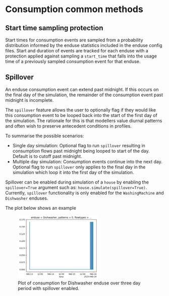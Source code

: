 # Consumption common methods

## Start time sampling protection

Start times for consumption events are sampled from a probability distribution informed by the enduse statistics included in the enduse config files. Start and duration of events are tracked for each enduse with a protection applied against sampling a `start_time` that falls into the usage time of a previously sampled consumption event for that enduse.

## Spillover

An enduse consumption event can extend past midnight. If this occurs on the final day of the simulation, the remainder of the consumption event past midnight is incomplete.

The `spillover` feature allows the user to optionally flag if they would like this consumption event to be looped back into the start of the first day of the simulation. The rationale for this is that modellers value diurnal patterns and often wish to preserve antecedent conditions in profiles.

To summarise the possible scenarios:
- Single day simulation: Optional flag to run `spillover` resulting in consumption flows past midnight being looped to start of the day. Default is to cutoff past midnight.
- Multiple day simulation: Consumption events continue into the next day. Optional flag to run `spillover` only applies to the final day in the simulation which loop it into the first day of the simulation.

Spillover can be enabled during simulation of a `house` by enabling the `spillover=True` argument such as: `house.simulate(spillover=True)`. Currently, `spillover` functionality is only enabled for the `WashingMachine` and `Dishwasher` enduses.

The plot below shows an example 

<figure>
<img src="../images/consumption_spillover.png", width="60%", style="background-color:white;", alt="Consumption spillover">
<figcaption>Plot of consumption for Dishwasher enduse over three day period with spillover enabled.</figcaption>
</figure>
